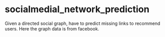 # socialmedial_network_prediction
Given a directed social graph, have to predict missing links to recommend users. Here the graph data is from facebook. 

